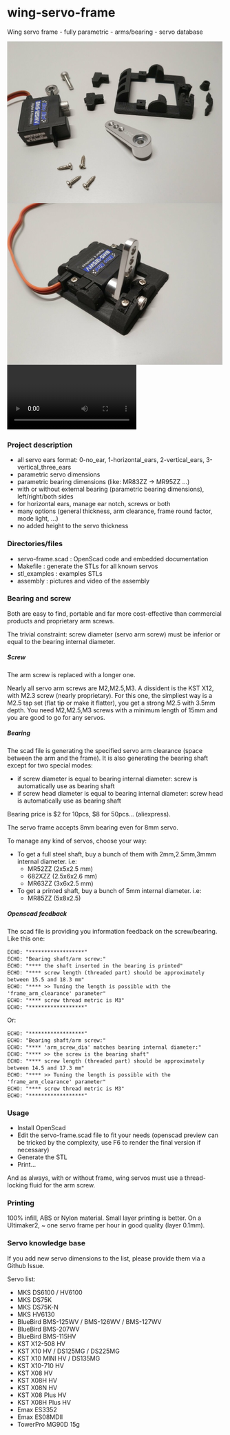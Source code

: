 # wing-servo-frame

Wing servo frame - fully parametric - arms/bearing - servo database

<img src="https://github.com/guillaumef/wing-servo-frame/blob/master/assembly/p01-assembly.jpg" width="500" alt="wing servo frame" align="center" />

<img src="https://github.com/guillaumef/wing-servo-frame/blob/master/assembly/p06-assembly.jpg" width="500" alt="wing servo frame" align="center" />

<video>
  <source src="https://github.com/guillaumef/wing-servo-frame/blob/master/assembly/video.webm" type="video/webm; codecs=vp9,vorbis">
  <source src="https://github.com/guillaumef/wing-servo-frame/blob/master/assembly/video.mp4" type="video/mp4">
</video>

### Project description

- all servo ears format: 0-no_ear, 1-horizontal_ears, 2-vertical_ears, 3-vertical_three_ears
- parametric servo dimensions
- parametric bearing dimensions (like: MR83ZZ -> MR95ZZ ...)
- with or without external bearing (parametric bearing dimensions), left/right/both sides
- for horizontal ears, manage ear notch, screws or both
- many options (general thickness, arm clearance, frame round factor, mode light, ...)
- no added height to the servo thickness

### Directories/files

- servo-frame.scad : OpenScad code and embedded documentation
- Makefile : generate the STLs for all known servos
- stl_examples : examples STLs
- assembly : pictures and video of the assembly

### Bearing and screw

Both are easy to find, portable and far more cost-effective than commercial products and
proprietary arm screws.

The trivial constraint:
screw diameter (servo arm screw) must be inferior or equal to the bearing internal diameter.

##### Screw

The arm screw is replaced with a longer one.

Nearly all servo arm screws are M2,M2.5,M3.
A dissident is the KST X12, with M2.3 screw (nearly proprietary).
For this one, the simpliest way is a M2.5 tap set (flat tip or make it flatter), you get a strong M2.5 with 3.5mm depth.
You need M2,M2.5,M3 screws with a minimum length of 15mm and you are good to go for any servos.

##### Bearing

The scad file is generating the specified servo arm clearance (space between the
arm and the frame).
It is also generating the bearing shaft except for two special modes:
- if screw diameter is equal to bearing internal diameter: screw is automatically use as bearing shaft
- if screw head diameter is equal to bearing internal diameter: screw head is automatically use as bearing shaft

Bearing price is $2 for 10pcs, $8 for 50pcs... (aliexpress).

The servo frame accepts 8mm bearing even for 8mm servo.

To manage any kind of servos, choose your way:
- To get a full steel shaft, buy a bunch of them with 2mm,2.5mm,3mmm internal diameter. i.e:
  - MR52ZZ (2x5x2.5 mm)
  - 682XZZ (2.5x6x2.6 mm)
  - MR63ZZ (3x6x2.5 mm)
- To get a printed shaft, buy a bunch of 5mm internal diameter. i.e:
  - MR85ZZ (5x8x2.5)

##### Openscad feedback

The scad file is providing you information feedback on the screw/bearing.
Like this one:
```
ECHO: "******************"
ECHO: "Bearing shaft/arm screw:"
ECHO: "**** the shaft inserted in the bearing is printed"
ECHO: "**** screw length (threaded part) should be approximately between 15.5 and 18.3 mm"
ECHO: "**** >> Tuning the length is possible with the 'frame_arm_clearance' parameter"
ECHO: "**** screw thread metric is M3"
ECHO: "******************"
```
Or:
```
ECHO: "******************"
ECHO: "Bearing shaft/arm screw:"
ECHO: "**** 'arm_screw_dia' matches bearing internal diameter:"
ECHO: "**** >> the screw is the bearing shaft"
ECHO: "**** screw length (threaded part) should be approximately between 14.5 and 17.3 mm"
ECHO: "**** >> Tuning the length is possible with the 'frame_arm_clearance' parameter"
ECHO: "**** screw thread metric is M3"
ECHO: "******************"
```

### Usage

- Install OpenScad
- Edit the servo-frame.scad file to fit your needs (openscad preview can be tricked by the complexity, use F6 to render the final version if necessary)
- Generate the STL
- Print...

And as always, with or without frame, wing servos must use a thread-locking fluid for the arm screw.

### Printing

100% infill, ABS or Nylon material. Small layer printing is better.
On a Ultimaker2, ~ one servo frame per hour in good quality (layer 0.1mm).

### Servo knowledge base

If you add new servo dimensions to the list, please provide them via a Github Issue.

Servo list:

- MKS DS6100 / HV6100
- MKS DS75K
- MKS DS75K-N
- MKS HV6130
- BlueBird BMS-125WV / BMS-126WV / BMS-127WV
- BlueBird BMS-207WV
- BlueBird BMS-115HV
- KST X12-508 HV
- KST X10 HV / DS125MG / DS225MG
- KST X10 MINI HV / DS135MG
- KST X10-710 HV
- KST X08 HV
- KST X08H HV
- KST X08N HV
- KST X08 Plus HV
- KST X08H Plus HV
- Emax ES3352
- Emax ES08MDII
- TowerPro MG90D 15g
